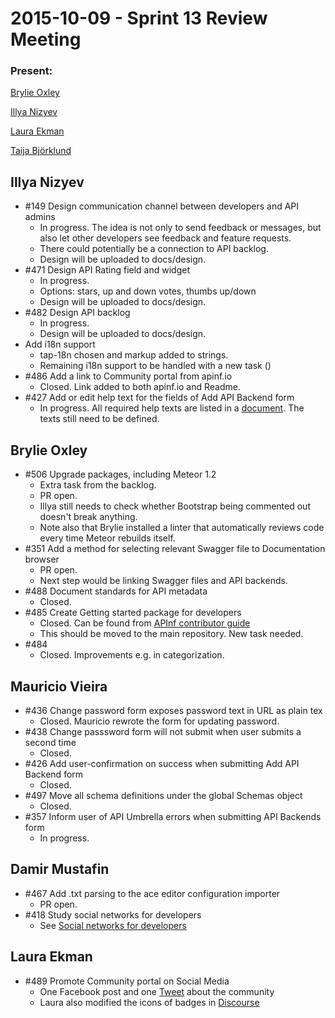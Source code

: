 2015-10-09 - Sprint 13 Review Meeting
===================


### Present:
[Brylie Oxley](https://www.openhub.net/accounts/brylie)

[Illya Nizyev](https://github.com/elnzv)

[Laura Ekman](https://github.com/Laura-Sampo)

[Taija Björklund](https://github.com/bajiat)

Illya Nizyev
-------------

* #149 Design communication channel between developers and API admins
  * In progress. The idea is not only to send feedback or messages, but also let other developers see feedback and feature requests.
  * There could potentially be a connection to API backlog.
  * Design will be uploaded to docs/design.
* #471 Design API Rating field and widget
  * In progress.
  * Options: stars, up and down votes, thumbs up/down
  * Design will be uploaded to docs/design.
* #482 Design API backlog
  * In progress.
  * Design will be uploaded to docs/design.
* Add i18n support
  * tap-18n chosen and markup added to strings.
  * Remaining i18n support to be handled with a new task ()
* #486 Add a link to Community portal from apinf.io
  * Closed. Link added to both apinf.io and Readme.
* #427 Add or edit help text for the fields of Add API Backend form
  * In progress. All required help texts are listed in a [document](https://github.com/apinf/platform/wiki/Add-API-Backend-form-help-text). The texts still need to be defined.

Brylie Oxley
-------------
* #506 Upgrade packages, including Meteor 1.2
  * Extra task from the backlog.
  * PR open.
  * Illya still needs to check whether Bootstrap being commented out doesn't break anything.
  * Note also that Brylie installed a linter that automatically reviews code every time Meteor rebuilds itself.
* #351 Add a method for selecting relevant Swagger file to Documentation browser
  * PR open.
  * Next step would be linking Swagger files and API backends.
* #488 Document standards for API metadata
  * Closed.
* #485 Create Getting started package for developers
  * Closed. Can be found from [APInf contributor guide](https://github.com/apinf/docs/blob/master/docs/develop/contributing.md)
  * This should be moved to the main repository. New task needed.
* #484
  * Closed. Improvements e.g. in categorization.

Mauricio Vieira
-------------
* #436 Change password form exposes password text in URL as plain tex
  * Closed. Mauricio rewrote the form for updating password.
* #438 Change passsword form will not submit when user submits a second time
  * Closed.
* #426 Add user-confirmation on success when submitting Add API Backend form
  * Closed.
* #497 Move all schema definitions under the global Schemas object
  * Closed.
* #357 Inform user of API Umbrella errors when submitting API Backends form
  * In progress.

Damir Mustafin
-------------
* #467 Add .txt parsing to the ace editor configuration importer
  * PR open.
* #418 Study social networks for developers
  * See [Social networks for developers](https://apinf.hackpad.com/Social-networks-for-developers-bR4Cm7P9jBh)

Laura Ekman
-------------
  * #489 Promote Community portal on Social Media
    * One Facebook post and one [Tweet](https://twitter.com/APInf_io/status/651346905306411008) about the community
    * Laura also modified the icons of badges in [Discourse](http://community.apinf.io/badges)
